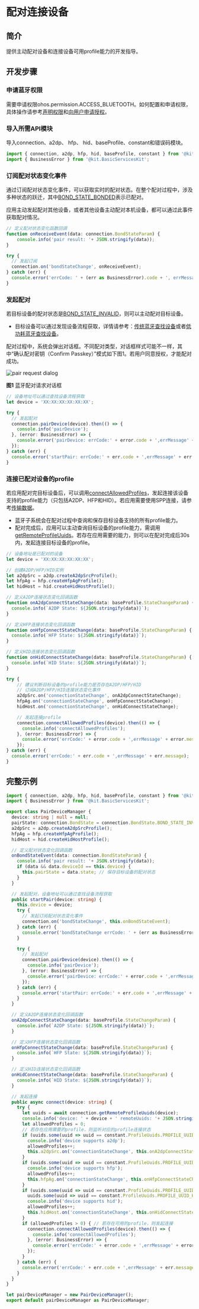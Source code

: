 # 配对连接设备

## 简介
提供主动配对设备和连接设备可用profile能力的开发指导。

## 开发步骤

### 申请蓝牙权限
需要申请权限ohos.permission.ACCESS_BLUETOOTH。如何配置和申请权限，具体操作请参考[声明权限](../../security/AccessToken/declare-permissions.md)和[向用户申请授权](../../security/AccessToken/request-user-authorization.md)。

### 导入所需API模块
导入connection、a2dp、 hfp、 hid、baseProfile、constant和错误码模块。
```ts
import { connection, a2dp, hfp, hid, baseProfile, constant } from '@kit.ConnectivityKit';
import { BusinessError } from '@kit.BasicServicesKit';
```

### 订阅配对状态变化事件
通过订阅配对状态变化事件，可以获取实时的配对状态。在整个配对过程中，涉及多种状态的跃迁，其中[BOND_STATE_BONDED](../../reference/apis-connectivity-kit/js-apis-bluetooth-connection.md#bondstate)表示已配对。

应用主动发起配对其他设备，或者其他设备主动配对本机设备，都可以通过此事件获取配对情况。
```ts
// 定义配对状态变化函数回调
function onReceiveEvent(data: connection.BondStateParam) {
    console.info('pair result: '+ JSON.stringify(data));
}

try {
  // 发起订阅
  connection.on('bondStateChange', onReceiveEvent);
} catch (err) {
  console.error('errCode: ' + (err as BusinessError).code + ', errMessage: ' + (err as BusinessError).message);
}
```

### 发起配对
若目标设备的配对状态是[BOND_STATE_INVALID](../../reference/apis-connectivity-kit/js-apis-bluetooth-connection.md#bondstate)，则可以主动配对目标设备。
- 目标设备可以通过发现设备流程获取，详情请参考：[传统蓝牙查找设备](br-discovery-development-guide.md)或者[低功耗蓝牙查找设备](ble-development-guide.md)。

配对过程中，系统会弹出对话框。不同配对类型，对话框样式可能不一样，其中“确认配对密钥（Confirm Passkey）”模式如下图1。若用户同意授权，才能配对成功。

![pair request dialog](figures/pair-request-dialog.png)

**图1** 蓝牙配对请求对话框
```ts
// 设备地址可以通过查找设备流程获取
let device = 'XX:XX:XX:XX:XX:XX';

try {
  // 发起配对
  connection.pairDevice(device).then(() => {
    console.info('pairDevice');
  }, (error: BusinessError) => {
    console.error('pairDevice: errCode:' + error.code + ',errMessage' + error.message);
  });
} catch (err) {
  console.error('startPair: errCode:' + err.code + ',errMessage' + err.message);
}
```

### 连接已配对设备的profile
若应用配对完目标设备后，可以调用[connectAllowedProfiles](../../reference/apis-connectivity-kit/js-apis-bluetooth-connection.md#connectionconnectallowedprofiles16)，发起连接该设备支持的profile能力（只包括A2DP、HFP和HID）。若应用需要使用SPP连接，请参考[传输数据](spp-development-guide.md)。

- 蓝牙子系统会在配对过程中查询和保存目标设备支持的所有profile能力。
- 配对完成后，应用可以主动查询目标设备的profile能力，需调用[getRemoteProfileUuids](../../reference/apis-connectivity-kit/js-apis-bluetooth-connection.md#connectiongetremoteprofileuuids12)。若存在应用需要的能力，则可以在配对完成后30s内，发起连接目标设备的profile。
```ts
// 设备地址是已配对的设备
let device = 'XX:XX:XX:XX:XX:XX';

// 创建A2DP/HFP/HID实例
let a2dpSrc = a2dp.createA2dpSrcProfile();
let hfpAg = hfp.createHfpAgProfile();
let hidHost = hid.createHidHostProfile();

// 定义A2DP连接状态变化回调函数
function onA2dpConnectStateChange(data: baseProfile.StateChangeParam) {
  console.info(`A2DP State: ${JSON.stringify(data)}`);
}

// 定义HFP连接状态变化回调函数
function onHfpConnectStateChange(data: baseProfile.StateChangeParam) {
  console.info(`HFP State: ${JSON.stringify(data)}`);
}

// 定义HID连接状态变化回调函数
function onHidConnectStateChange(data: baseProfile.StateChangeParam) {
  console.info(`HID State: ${JSON.stringify(data)}`);
}

try {
    // 建议判断目标设备的profile能力是否存在A2DP/HFP/HID
    // 订阅A2DP/HFP/HID连接状态变化事件
    a2dpSrc.on('connectionStateChange', onA2dpConnectStateChange);
    hfpAg.on('connectionStateChange', onHfpConnectStateChange);
    hidHost.on('connectionStateChange', onHidConnectStateChange);

    // 发起连接profile
    connection.connectAllowedProfiles(device).then(() => {
      console.info('connectAllowedProfiles');
    }, (error: BusinessError) => {
      console.error('errCode:' + error.code + ',errMessage' + error.message);
    });
} catch (err) {
  console.error('errCode:' + err.code + ',errMessage' + err.message);
}
```

## 完整示例
```ts
import { connection, a2dp, hfp, hid, baseProfile, constant } from '@kit.ConnectivityKit';
import { BusinessError } from '@kit.BasicServicesKit';

export class PairDeviceManager {
  device: string | null = null;
  pairState: connection.BondState = connection.BondState.BOND_STATE_INVALID;
  a2dpSrc = a2dp.createA2dpSrcProfile();
  hfpAg = hfp.createHfpAgProfile();
  hidHost = hid.createHidHostProfile();

  // 定义配对状态变化回调函数
  onBondStateEvent(data: connection.BondStateParam) {
    console.info('pair result: '+ JSON.stringify(data));
    if (data && data.deviceId == this.device) {
      this.pairState = data.state; // 保存目标设备的配对状态
    }
  }

  // 发起配对，设备地址可以通过查找设备流程获取
  public startPair(device: string) {
    this.device = device;
    try {
      // 发起订阅配对状态变化事件
      connection.on('bondStateChange', this.onBondStateEvent);
    } catch (err) {
      console.error('bondStateChange errCode: ' + (err as BusinessError).code + ', errMessage: ' + (err as BusinessError).message);
    }

    try {
      // 发起配对
      connection.pairDevice(device).then(() => {
        console.info('pairDevice');
      }, (error: BusinessError) => {
        console.error('pairDevice: errCode:' + error.code + ',errMessage' + error.message);
      });
    } catch (err) {
      console.error('startPair: errCode:' + err.code + ',errMessage' + err.message);
    }
  }

  // 定义A2DP连接状态变化回调函数
  onA2dpConnectStateChange(data: baseProfile.StateChangeParam) {
    console.info(`A2DP State: ${JSON.stringify(data)}`);
  }

  // 定义HFP连接状态变化回调函数
  onHfpConnectStateChange(data: baseProfile.StateChangeParam) {
    console.info(`HFP State: ${JSON.stringify(data)}`);
  }

  // 定义HID连接状态变化回调函数
  onHidConnectStateChange(data: baseProfile.StateChangeParam) {
    console.info(`HID State: ${JSON.stringify(data)}`);
  }

  // 发起连接
  public async connect(device: string) {
    try {
      let uuids = await connection.getRemoteProfileUuids(device);
      console.info('device: ' + device + ' remoteUuids: '+ JSON.stringify(uuids));
      let allowedProfiles = 0;
      // 若存在应用需要的profile，则监听对应的profile连接状态
      if (uuids.some(uuid => uuid == constant.ProfileUuids.PROFILE_UUID_A2DP_SINK.toLowerCase())) {
        console.info('device supports a2dp');
        allowedProfiles++;
        this.a2dpSrc.on('connectionStateChange', this.onA2dpConnectStateChange);
      }
      if (uuids.some(uuid => uuid == constant.ProfileUuids.PROFILE_UUID_HFP_HF.toLowerCase())) {
        console.info('device supports hfp');
        allowedProfiles++;
        this.hfpAg.on('connectionStateChange', this.onHfpConnectStateChange);
      }
      if (uuids.some(uuid => uuid == constant.ProfileUuids.PROFILE_UUID_HID.toLowerCase()) ||
        uuids.some(uuid => uuid == constant.ProfileUuids.PROFILE_UUID_HOGP.toLowerCase())) {
        console.info('device supports hid');
        allowedProfiles++;
        this.hidHost.on('connectionStateChange', this.onHidConnectStateChange);
      }
      if (allowedProfiles > 0) { // 若存在可用的profile，则发起连接
        connection.connectAllowedProfiles(device).then(() => {
          console.info('connectAllowedProfiles');
        }, (error: BusinessError) => {
          console.error('errCode:' + error.code + ',errMessage' + error.message);
        });
      }
    } catch (err) {
      console.error('errCode:' + err.code + ',errMessage' + err.message);
    }
  }
}

let pairDeviceManager = new PairDeviceManager();
export default pairDeviceManager as PairDeviceManager;
```